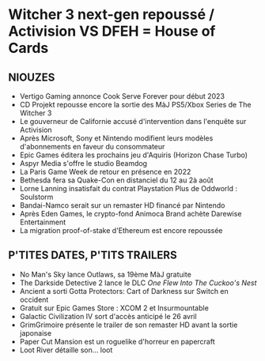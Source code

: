 # Witcher 3 next-gen repoussé / Activision VS DFEH = House of Cards

## NIOUZES

- Vertigo Gaming annonce Cook Serve Forever pour début 2023
- CD Projekt repousse encore la sortie des MàJ PS5/Xbox Series de The Witcher 3
- Le gouverneur de Californie accusé d'intervention dans l'enquête sur Activision
- Après Microsoft, Sony et Nintendo modifient leurs modèles d'abonnements en faveur du consommateur
- Epic Games éditera les prochains jeu d'Aquiris (Horizon Chase Turbo)
- Aspyr Media s'offre le studio Beamdog
- La Paris Game Week de retour en présence en 2022
- Bethesda fera sa Quake-Con en distanciel du 12 au 2à août
- Lorne Lanning insatisfait du contrat Playstation Plus de Oddworld : Soulstorm
- Bandai-Namco serait sur un remaster HD financé par Nintendo
- Après Eden Games, le crypto-fond Animoca Brand achète Darewise Entertainment
- La migration proof-of-stake d'Ethereum est encore repoussée

## P'TITES DATES, P'TITS TRAILERS

- No Man's Sky lance Outlaws, sa 19ème MàJ gratuite
- The Darkside Detective 2 lance le DLC *One Flew Into The Cuckoo's Nest*
- Ancient a sorti Gotta Protectors: Cart of Darkness sur Switch en occident
- Gratuit sur Epic Games Store : XCOM 2 et Insurmountable
- Galactic Civilization IV sort d'accès anticipé le 26 avril
- GrimGrimoire présente le trailer de son remaster HD avant la sortie japonaise
- Paper Cut Mansion est un roguelike d'horreur en papercraft
- Loot River détaille son... loot
